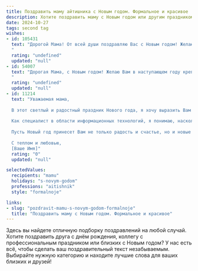 ```yaml
---
title: Поздравить маму айтишника с Новым годом. Формальное и красивое
description: Хотите поздравить маму с Новым годом или другим праздником? Наш ИИ создаст незабываемое поздравление, а вы обязательно выделитесь среди других.  
date: 2024-10-27
tags: second tag
wishes:
- id: 105431
  text: "Дорогой Мама! От всей души поздравляю Вас с Новым годом! Желаю Вам крепкого здоровья, семейного благополучия и исполнения всех желаний. Пусть наступающий год принесет только радость, светлые моменты и новые достижения.  Пусть ваша жизнь будет наполнена теплом, любовью и заботой близких. С Новым годом!
  "
  rating: "undefined"
  updated: "null"
- id: 54007
  text: "Дорогая Мама, с Новым годом! Желаю Вам в наступающем году крепкого здоровья, семейного тепла и благополучия. Пусть работа приносит Вам  радость и удовлетворение, а свободное время – только приятные моменты. Счастья Вам и исполнения всех желаний!
  "
  rating: "undefined"
  updated: "null"
- id: 11214
  text: "Уважаемая мама,
  
  В этот светлый и радостный праздник Нового года, я хочу выразить Вам глубочайшую благодарность за все, что Вы делаете для нас. Ваше терпение, забота и поддержка не имеют границ. Вы – истинный образец для подражания, и я с гордостью называю себя Вашим ребенком.
  
  Как специалист в области информационных технологий, я понимаю, насколько важно быть впереди времени, но я также знаю, что без Вашей любви и мудрости я бы не смог достичь тех высот, на которые поднялся. Ваш опыт и знания всегда будут моим надежным маяком в жизни.
  
  Пусть Новый год принесет Вам не только радость и счастье, но и новые впечатления, которые будут радовать Вас каждый день. Пусть Ваши дни будут наполнены здоровьем, благополучием и успехом во всех Ваших начинаниях.
  
  С теплом и любовью,
  [Ваше Имя]"
  rating: "0"
  updated: "null"

selectedValues:
  recipients: "mamu"
  holidays: "s-novym-godom"
  professions: "aitishnik"
  style: "formalnoje"

links:
- slug: "pozdravit-mamu-s-novym-godom-formalnoje"
  title: "Поздравить маму с Новым годом. Формальное и красивое"
---
```


Здесь вы найдете отличную подборку поздравлений на любой случай. 
Хотите поздравить друга с днём рождения, коллегу с профессиональным праздником или близких с Новым годом? У нас есть всё, чтобы сделать ваш поздравительный текст незабываемым. Выбирайте нужную категорию и находите лучшие слова для ваших близких и друзей!
